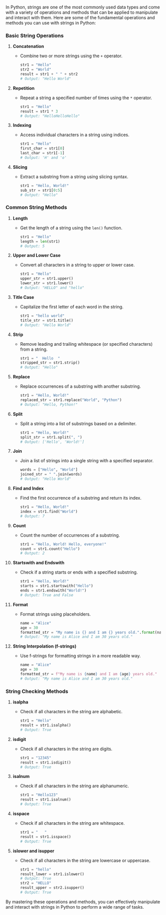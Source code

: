 In Python, strings are one of the most commonly used data types and come with a variety of operations and methods that can be applied to manipulate and interact with them. Here are some of the fundamental operations and methods you can use with strings in Python:

### Basic String Operations

1. **Concatenation**
   - Combine two or more strings using the `+` operator.
     ```python
     str1 = "Hello"
     str2 = "World"
     result = str1 + " " + str2
     # Output: "Hello World"
     ```

2. **Repetition**
   - Repeat a string a specified number of times using the `*` operator.
     ```python
     str1 = "Hello"
     result = str1 * 3
     # Output: "HelloHelloHello"
     ```

3. **Indexing**
   - Access individual characters in a string using indices.
     ```python
     str1 = "Hello"
     first_char = str1[0]
     last_char = str1[-1]
     # Output: 'H' and 'o'
     ```

4. **Slicing**
   - Extract a substring from a string using slicing syntax.
     ```python
     str1 = "Hello, World!"
     sub_str = str1[0:5]
     # Output: "Hello"
     ```

### Common String Methods

1. **Length**
   - Get the length of a string using the `len()` function.
     ```python
     str1 = "Hello"
     length = len(str1)
     # Output: 5
     ```

2. **Upper and Lower Case**
   - Convert all characters in a string to upper or lower case.
     ```python
     str1 = "Hello"
     upper_str = str1.upper()
     lower_str = str1.lower()
     # Output: "HELLO" and "hello"
     ```

3. **Title Case**
   - Capitalize the first letter of each word in the string.
     ```python
     str1 = "hello world"
     title_str = str1.title()
     # Output: "Hello World"
     ```

4. **Strip**
   - Remove leading and trailing whitespace (or specified characters) from a string.
     ```python
     str1 = "  Hello  "
     stripped_str = str1.strip()
     # Output: "Hello"
     ```

5. **Replace**
   - Replace occurrences of a substring with another substring.
     ```python
     str1 = "Hello, World!"
     replaced_str = str1.replace("World", "Python")
     # Output: "Hello, Python!"
     ```

6. **Split**
   - Split a string into a list of substrings based on a delimiter.
     ```python
     str1 = "Hello, World!"
     split_str = str1.split(", ")
     # Output: ['Hello', 'World!']
     ```

7. **Join**
   - Join a list of strings into a single string with a specified separator.
     ```python
     words = ["Hello", "World"]
     joined_str = " ".join(words)
     # Output: "Hello World"
     ```

8. **Find and Index**
   - Find the first occurrence of a substring and return its index.
     ```python
     str1 = "Hello, World!"
     index = str1.find("World")
     # Output: 7
     ```

9. **Count**
   - Count the number of occurrences of a substring.
     ```python
     str1 = "Hello, World! Hello, everyone!"
     count = str1.count("Hello")
     # Output: 2
     ```

10. **Startswith and Endswith**
    - Check if a string starts or ends with a specified substring.
      ```python
      str1 = "Hello, World!"
      starts = str1.startswith("Hello")
      ends = str1.endswith("World!")
      # Output: True and False
      ```

11. **Format**
    - Format strings using placeholders.
      ```python
      name = "Alice"
      age = 30
      formatted_str = "My name is {} and I am {} years old.".format(name, age)
      # Output: "My name is Alice and I am 30 years old."
      ```

12. **String Interpolation (f-strings)**
    - Use f-strings for formatting strings in a more readable way.
      ```python
      name = "Alice"
      age = 30
      formatted_str = f"My name is {name} and I am {age} years old."
      # Output: "My name is Alice and I am 30 years old."
      ```

### String Checking Methods

1. **isalpha**
   - Check if all characters in the string are alphabetic.
     ```python
     str1 = "Hello"
     result = str1.isalpha()
     # Output: True
     ```

2. **isdigit**
   - Check if all characters in the string are digits.
     ```python
     str1 = "12345"
     result = str1.isdigit()
     # Output: True
     ```

3. **isalnum**
   - Check if all characters in the string are alphanumeric.
     ```python
     str1 = "Hello123"
     result = str1.isalnum()
     # Output: True
     ```

4. **isspace**
   - Check if all characters in the string are whitespace.
     ```python
     str1 = "   "
     result = str1.isspace()
     # Output: True
     ```

5. **islower and isupper**
   - Check if all characters in the string are lowercase or uppercase.
     ```python
     str1 = "hello"
     result_lower = str1.islower()
     # Output: True
     str2 = "HELLO"
     result_upper = str2.isupper()
     # Output: True
     ```

By mastering these operations and methods, you can effectively manipulate and interact with strings in Python to perform a wide range of tasks.